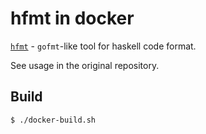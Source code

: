# hfmt in docker

[`hfmt`](https://github.com/danstiner/hfmt) - `gofmt`-like tool for haskell code format.

See usage in the original repository.

## Build

```sh
$ ./docker-build.sh
```
